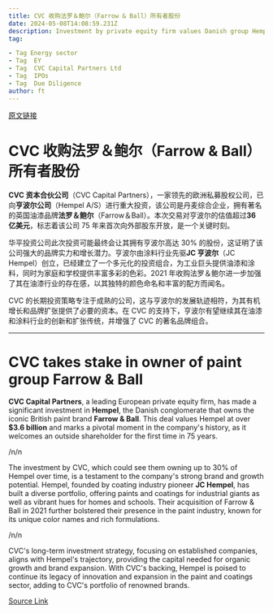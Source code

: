 ```yaml
---
title: CVC 收购法罗＆鲍尔（Farrow & Ball）所有者股份
date: 2024-05-08T14:08:59.231Z
description: Investment by private equity firm values Danish group Hempel at more than $3.6bn
tag: 

- Tag Energy sector
- Tag  EY
- Tag  CVC Capital Partners Ltd
- Tag  IPOs
- Tag  Due Diligence
author: ft
---
```


[原文链接](https://ft.com/content/70454180-ca8b-4b9e-ad84-e63a8d28abde)

# CVC 收购法罗＆鲍尔（Farrow & Ball）所有者股份 

**CVC 资本合伙公司**（CVC Capital Partners），一家领先的欧洲私募股权公司，已向**亨波尔公司**（Hempel A/S）进行重大投资，该公司是丹麦综合企业，拥有著名的英国油漆品牌**法罗＆鲍尔**（Farrow＆Ball）。本次交易对亨波尔的估值超过**36 亿美元**，标志着该公司 75 年来首次向外部股东开放，是一个关键时刻。 

华平投资公司此次投资可能最终会让其拥有亨波尔高达 30% 的股份，这证明了该公司强大的品牌实力和增长潜力。亨波尔由涂料行业先驱**JC 亨波尔**（JC Hempel）创立，已经建立了一个多元化的投资组合，为工业巨头提供油漆和涂料，同时为家庭和学校提供丰富多彩的色彩。2021 年收购法罗＆鲍尔进一步加强了其在油漆行业的存在感，以其独特的颜色命名和丰富的配方而闻名。 

CVC 的长期投资策略专注于成熟的公司，这与亨波尔的发展轨迹相符，为其有机增长和品牌扩张提供了必要的资本。在 CVC 的支持下，亨波尔有望继续其在油漆和涂料行业的创新和扩张传统，并增强了 CVC 的著名品牌组合。

---

# CVC takes stake in owner of paint group Farrow & Ball 

**CVC Capital Partners**, a leading European private equity firm, has made a significant investment in **Hempel**, the Danish conglomerate that owns the iconic British paint brand **Farrow & Ball**. This deal values Hempel at over **$3.6 billion** and marks a pivotal moment in the company's history, as it welcomes an outside shareholder for the first time in 75 years. 

/n/n

The investment by CVC, which could see them owning up to 30% of Hempel over time, is a testament to the company's strong brand and growth potential. Hempel, founded by coating industry pioneer **JC Hempel**, has built a diverse portfolio, offering paints and coatings for industrial giants as well as vibrant hues for homes and schools. Their acquisition of Farrow & Ball in 2021 further bolstered their presence in the paint industry, known for its unique color names and rich formulations. 

/n/n

CVC's long-term investment strategy, focusing on established companies, aligns with Hempel's trajectory, providing the capital needed for organic growth and brand expansion. With CVC's backing, Hempel is poised to continue its legacy of innovation and expansion in the paint and coatings sector, adding to CVC's portfolio of renowned brands.

[Source Link](https://ft.com/content/70454180-ca8b-4b9e-ad84-e63a8d28abde)

